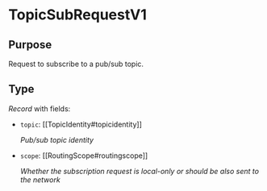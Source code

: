 # TopicSubRequestV1

## Purpose

<!-- ANCHOR: purpose -->
Request to subscribe to a pub/sub topic.
<!-- ANCHOR_END: purpose -->

## Type

<!-- ANCHOR: type -->
<div class="type">

*Record* with fields:

- `topic`: [[TopicIdentity#topicidentity]]

  *Pub/sub  topic identity*

- `scope`: [[RoutingScope#routingscope]]

  *Whether the subscription request is local-only or should be also sent to the network*

</div>
<!-- ANCHOR_END: type -->
